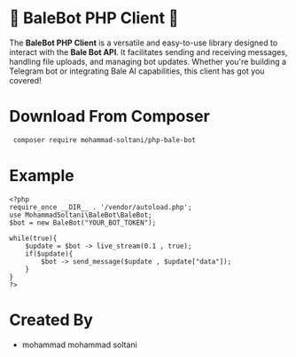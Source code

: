 
# 🎉 BaleBot PHP Client 🚀

The **BaleBot PHP Client** is a versatile and easy-to-use library designed to interact with the **Bale Bot API**. It facilitates sending and receiving messages, handling file uploads, and managing bot updates. Whether you're building a Telegram bot or integrating Bale AI capabilities, this client has got you covered!

# Download From Composer
```bash
 composer require mohammad-soltani/php-bale-bot
```

# Example
```
<?php
require_once __DIR__ . '/vendor/autoload.php'; 
use MohammadSoltani\BaleBot\BaleBot;
$bot = new BaleBot("YOUR_BOT_TOKEN");

while(true){
    $update = $bot -> live_stream(0.1 , true);
    if($update){
        $bot -> send_message($update , $update["data"]);
    }
}
?>
```
# Created By
- mohammad mohammad soltani